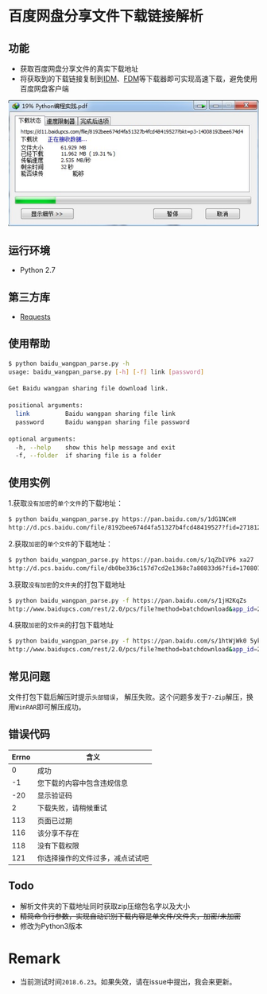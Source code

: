 # 百度网盘分享文件下载链接解析

## 功能

- 获取百度网盘分享文件的真实下载地址
- 将获取到的下载链接复制到[IDM](http://www.internetdownloadmanager.com/)、[FDM](https://www.freedownloadmanager.org/)等下载器即可实现高速下载，避免使用百度网盘客户端

![](./img/IDM_download.jpg "IDM下载")

## 运行环境

- Python 2.7

## 第三方库

- [Requests](http://docs.python-requests.org/en/master/)


## 使用帮助

```sh
$ python baidu_wangpan_parse.py -h
usage: baidu_wangpan_parse.py [-h] [-f] link [password]

Get Baidu wangpan sharing file download link.

positional arguments:
  link          Baidu wangpan sharing file link
  password      Baidu wangpan sharing file password

optional arguments:
  -h, --help    show this help message and exit
  -f, --folder  if sharing file is a folder
```

## 使用实例

1.获取`没有加密`的`单个文件`的下载地址：
```sh
$ python baidu_wangpan_parse.py https://pan.baidu.com/s/1dG1NCeH
http://d.pcs.baidu.com/file/8192bee674d4fa51327b4fcd48419527?fid=271812880-250528-1043814616287203&dstime=1529692196&rt=sh&sign=FDtAERV-DCb740ccc5511e5e8fedcff06b081203-X4Fh%2FqJm8VsmmFSfxrvr0Xi%2BWuo%3D&expires=8h&chkv=1&chkbd=0&chkpc=&dp-logid=556008995005344418&dp-callid=0&r=913049239
```

2.获取`加密`的`单个文件`的下载地址：
```sh
$ python baidu_wangpan_parse.py https://pan.baidu.com/s/1qZbIVP6 xa27
http://d.pcs.baidu.com/file/db0be336c157d7cd2e1368c7a80833d6?fid=1708072416-250528-674694471059199&dstime=1529692222&rt=sh&sign=FDtAERV-DCb740ccc5511e5e8fedcff06b081203-elkzjwahMSEUGaVYSsBWYDt9y9I%3D&expires=8h&chkv=1&chkbd=0&chkpc=&dp-logid=556015960669176024&dp-callid=0&r=457285671
```

3.获取`没有加密`的`文件夹`的打包下载地址
```sh
$ python baidu_wangpan_parse.py -f https://pan.baidu.com/s/1jH2KqZs
http://www.baidupcs.com/rest/2.0/pcs/file?method=batchdownload&app_id=250528&zipcontent=%7B%22fs_id%22%3A%5B%221042134294938382%22%5D%7D&sign=DCb740ccc5511e5e8fedcff06b081203:%2FJ5CLBRE0lBhZcmtBzONMei1sK0%3D&uid=540536034&time=1529778687&dp-logid=556033318032806103&dp-callid=0&from_uk=540536034
```

4.获取`加密`的`文件夹`的打包下载地址
```sh
$ python baidu_wangpan_parse.py -f https://pan.baidu.com/s/1htWjWk0 5ykw
http://www.baidupcs.com/rest/2.0/pcs/file?method=batchdownload&app_id=250528&zipcontent=%7B%22fs_id%22%3A%5B%22680498123896117%22%5D%7D&sign=DCb740ccc5511e5e8fedcff06b081203:78%2FEazq38BLF8yHif6MAwhSocTs%3D&uid=1708072416&time=1529778722&dp-logid=556042741799663073&dp-callid=0&from_uk=1708072416
```

## 常见问题

文件打包下载后解压时提示`头部错误`， 解压失败。这个问题多发于`7-Zip`解压，换用`WinRAR`即可解压成功。

## 错误代码

|Errno|含义|
|----|-----|
|0|成功|
|-1|您下载的内容中包含违规信息|
|-20|显示验证码|
|2|下载失败，请稍候重试|
|113|页面已过期|
|116|该分享不存在|
|118|没有下载权限|
|121|你选择操作的文件过多，减点试试吧|

## Todo

- 解析文件夹的下载地址同时获取zip压缩包名字以及大小
- ~~精简命令行参数，实现自动识别下载内容是单文件/文件夹，加密/未加密~~
- 修改为Python3版本

# Remark

- 当前测试时间`2018.6.23`。如果失效，请在issue中提出，我会来更新。
